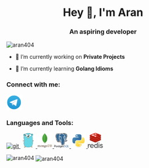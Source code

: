 <h1 align="center">Hey 👋, I'm Aran</h1>
<h3 align="center">An aspiring developer</h3>

<p align="left"> <img src="https://komarev.com/ghpvc/?username=aran404&label=Profile%20views&color=0e75b6&style=flat" alt="aran404" /> </p>

- 🔭 I’m currently working on **Private Projects**

- 🌱 I’m currently learning **Golang Idioms**

<h3 align="left">Connect with me:</h3>
<p align="left">
<a href="https://t.me/aran_xyz" target="blank"><img align="center" src="./assets/tg.png" alt="test" height="40" width="40" /></a>
</p>

<h3 align="left">Languages and Tools:</h3>
<p align="left"> <a href="https://git-scm.com/" target="_blank" rel="noreferrer"> <img src="https://www.vectorlogo.zone/logos/git-scm/git-scm-icon.svg" alt="git" width="40" height="40"/> </a> <a href="https://golang.org" target="_blank" rel="noreferrer"> <img src="https://raw.githubusercontent.com/devicons/devicon/master/icons/go/go-original.svg" alt="go" width="40" height="40"/> </a> <a href="https://www.mongodb.com/" target="_blank" rel="noreferrer"> <img src="https://raw.githubusercontent.com/devicons/devicon/master/icons/mongodb/mongodb-original-wordmark.svg" alt="mongodb" width="40" height="40"/> </a> <a href="https://www.postgresql.org" target="_blank" rel="noreferrer"> <img src="https://raw.githubusercontent.com/devicons/devicon/master/icons/postgresql/postgresql-original-wordmark.svg" alt="postgresql" width="40" height="40"/> </a> <a href="https://www.python.org" target="_blank" rel="noreferrer"> <img src="https://raw.githubusercontent.com/devicons/devicon/master/icons/python/python-original.svg" alt="python" width="40" height="40"/> </a> <a href="https://redis.io" target="_blank" rel="noreferrer"> <img src="https://raw.githubusercontent.com/devicons/devicon/master/icons/redis/redis-original-wordmark.svg" alt="redis" width="40" height="40"/> </a> </p>

<p><img align="left" src="https://github-readme-stats.vercel.app/api/top-langs?username=aran404&show_icons=true&locale=en&layout=compact" alt="aran404" /></p>

<p>&nbsp;<img align="center" src="https://github-readme-stats.vercel.app/api?username=aran404&show_icons=true&locale=en" alt="aran404" /></p>
